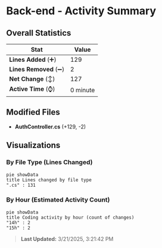 # Back-end - Activity Summary 

## Overall Statistics

| Stat                   | Value                                                             |
| ---------------------- | ----------------------------------------------------------------- |
| **Lines Added** (➕)   | 129                                          |
| **Lines Removed** (➖) | 2                                        |
| **Net Change** (↕)    | 127                |
| **Active Time** (⌚)   | 0 minute |


## Modified Files
- **AuthController.cs** (+129, -2)

## Visualizations

### By File Type (Lines Changed)

```mermaid
pie showData
title Lines changed by file type
".cs" : 131
```

### By Hour (Estimated Activity Count)

```mermaid
pie showData
title Coding activity by hour (count of changes)
"14h" : 2
"15h" : 2
```


> **Last Updated:** 3/21/2025, 3:21:42 PM